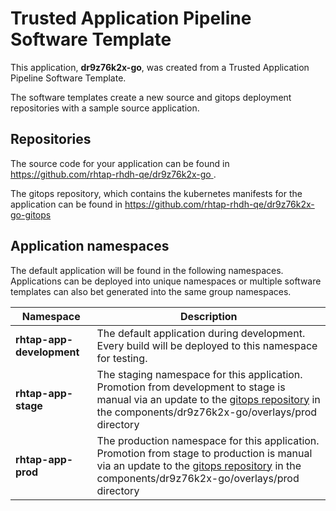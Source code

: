 # Trusted Application Pipeline Software Template

This application, **dr9z76k2x-go**, was created from a Trusted Application Pipeline Software Template.

The software templates create a new source and gitops deployment repositories with a sample source application. 

## Repositories

The source code for your application can be found in [https://github.com/rhtap-rhdh-qe/dr9z76k2x-go ](https://github.com/rhtap-rhdh-qe/dr9z76k2x-go ).
 
The gitops repository, which contains the kubernetes manifests for the application can be found in 
[https://github.com/rhtap-rhdh-qe/dr9z76k2x-go-gitops ](https://github.com/rhtap-rhdh-qe/dr9z76k2x-go-gitops ) 

## Application namespaces 

The default application will be found in the following namespaces. Applications can be deployed into unique namespaces or multiple software templates can also bet generated into the same group namespaces.  

|  Namespace   |  Description   |  
| -------- | -------- |   
| **rhtap-app-development** | The default application during development. Every build will be deployed to this namespace for testing. | 
| **rhtap-app-stage** | The staging namespace for this application. Promotion from development to stage is manual via an update to the [gitops repository](https://github.com/rhtap-rhdh-qe/dr9z76k2x-go-gitops ) in the components/dr9z76k2x-go/overlays/prod directory |  
| **rhtap-app-prod** | The production namespace for this application. Promotion from stage to production is manual via an update to the [gitops repository](https://github.com/rhtap-rhdh-qe/dr9z76k2x-go-gitops ) in the components/dr9z76k2x-go/overlays/prod directory | 